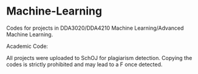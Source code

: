# Machine-Learning

Codes for projects in DDA3020/DDA4210 Machine Learning/Advanced Machine Learning.

Academic Code:

All projects were uploaded to SchOJ for plagiarism detection. Copying the codes is strictly prohibited and may lead to a F once detected.
